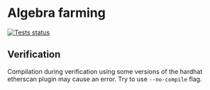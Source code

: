 # Algebra farming
<a href="https://github.com/cryptoalgebra/Algebra/actions/workflows/tests_farmings.yml"><img alt="Tests status" src="https://github.com/cryptoalgebra/Algebra/actions/workflows/tests_farmings.yml/badge.svg"></a>

## Verification

Compilation during verification using some versions of the hardhat etherscan plugin may cause an error.
Try to use `--no-compile` flag.
